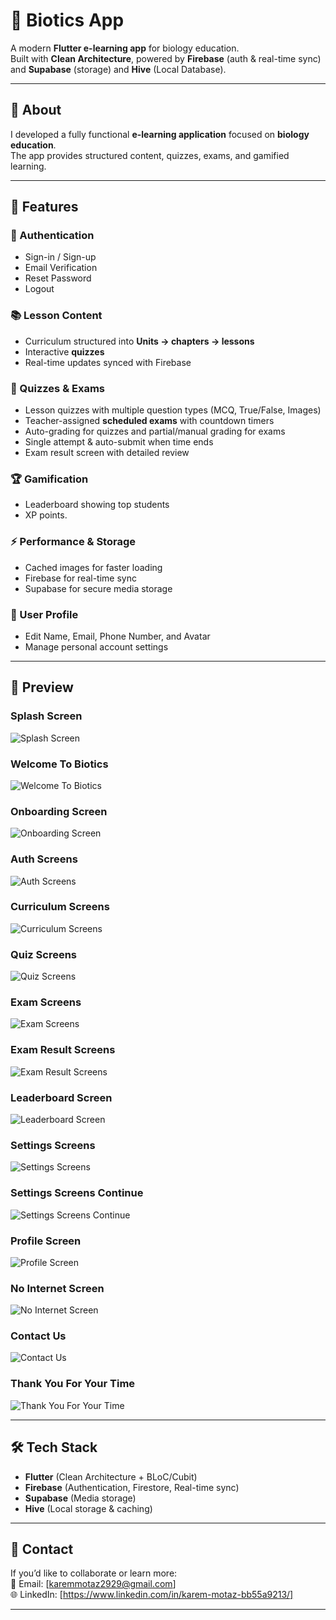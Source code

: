 # 📘 Biotics App  

A modern **Flutter e-learning app** for biology education.  
Built with **Clean Architecture**, powered by **Firebase** (auth & real-time sync) and **Supabase** (storage) and **Hive** (Local Database).  

---

## 📖 About  

I developed a fully functional **e-learning application** focused on **biology education**.  
The app provides structured content, quizzes, exams, and gamified learning.

---

## 🚀 Features  

### 🔐 Authentication  
- Sign-in / Sign-up  
- Email Verification  
- Reset Password  
- Logout  

### 📚 Lesson Content  
- Curriculum structured into **Units → chapters → lessons**  
- Interactive **quizzes**  
- Real-time updates synced with Firebase  

### 📝 Quizzes & Exams  
- Lesson quizzes with multiple question types (MCQ, True/False, Images)  
- Teacher-assigned **scheduled exams** with countdown timers  
- Auto-grading for quizzes and partial/manual grading for exams  
- Single attempt & auto-submit when time ends  
- Exam result screen with detailed review  

### 🏆 Gamification  
- Leaderboard showing top students  
- XP points.

### ⚡ Performance & Storage  
- Cached images for faster loading  
- Firebase for real-time sync  
- Supabase for secure media storage  

### 👤 User Profile  
- Edit Name, Email, Phone Number, and Avatar  
- Manage personal account settings  

---

## 📱 Preview  

### Splash Screen  
![Splash Screen](assets/biotics_app_presentation/1.png)  

### Welcome To Biotics  
![Welcome To Biotics](assets/biotics_app_presentation/2.png)  

### Onboarding Screen  
![Onboarding Screen](assets/biotics_app_presentation/3.png)  

### Auth Screens  
![Auth Screens](assets/biotics_app_presentation/4.png)  

### Curriculum Screens  
![Curriculum Screens](assets/biotics_app_presentation/5.png)  

### Quiz Screens  
![Quiz Screens](assets/biotics_app_presentation/6.png)  

### Exam Screens  
![Exam Screens](assets/biotics_app_presentation/7.png)  

### Exam Result Screens  
![Exam Result Screens](assets/biotics_app_presentation/8.png)  

### Leaderboard Screen  
![Leaderboard Screen](assets/biotics_app_presentation/9.png)  

### Settings Screens  
![Settings Screens](assets/biotics_app_presentation/10.png)  

### Settings Screens Continue
![Settings Screens Continue](assets/biotics_app_presentation/11.png)  

### Profile Screen  
![Profile Screen](assets/biotics_app_presentation/12.png)  

### No Internet Screen  
![No Internet Screen](assets/biotics_app_presentation/13.png)  

### Contact Us  
![Contact Us](assets/biotics_app_presentation/14.png)  

### Thank You For Your Time  
![Thank You For Your Time](assets/biotics_app_presentation/15.png)  

---

## 🛠️ Tech Stack  
- **Flutter** (Clean Architecture + BLoC/Cubit)  
- **Firebase** (Authentication, Firestore, Real-time sync)  
- **Supabase** (Media storage)  
- **Hive** (Local storage & caching)  

---

## 📩 Contact  

If you’d like to collaborate or learn more:  
📧 Email: [karemmotaz2929@gmail.com]  
🌐 LinkedIn: [https://www.linkedin.com/in/karem-motaz-bb55a9213/]  

---
